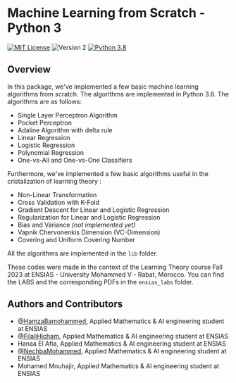 # Machine Learning from Scratch - Python 3
[![MIT License](https://img.shields.io/badge/License-MIT-green.svg)](https://choosealicense.com/licenses/mit/)
![Version 2](https://img.shields.io/badge/Version-1.2-blue.svg)
[![Python 3.8](https://img.shields.io/badge/Python-3.6-blue.svg)](https://www.python.org/downloads/release/python-360/)

## Overview 
In this package, we've implemented a few basic machine learning algorithms from scratch. The algorithms are implemented in Python 3.8. The algorithms are as follows:
    
- Single Layer Perceptron Algorithm 
- Pocket Perceptron
- Adaline Algorithm with delta rule 
- Linear Regression 
- Logistic Regression 
- Polynomial Regression
- One-vs-All and One-vs-One Classifiers

Furthermore, we've implemented a few basic algorithms useful in the cristalization of learning theory :

- Non-Linear Transformation
- Cross Validation with K-Fold 
- Gradient Descent for Linear and Logistic Regression 
- Regularization for Linear and Logistic Regression
- Bias and Variance <i>(not implemented yet)</i>
- Vapnik Chervonenkis Dimension (VC-Dimension) 
- Covering and Uniform Covering Number

All the algorithms are implemented in the `lib` folder.

These codes were made in the context of the Learning Theory course Fall 2023 at ENSIAS - University Mohammed V - Rabat, Morocco. You can find the LABS and the corresponding PDFs in the `ensias_labs` folder.


## Authors and Contributors

- [@HamzaBamohammed](https://www.github.com/HamzaBamohammed), Applied Mathematics & AI engineering student at ENSIAS
- [@FilaliHicham](https://www.github.com/FILALIHicham), Applied Mathematics & AI engineering student at ENSIAS
- Hanaa El Afia, Applied Mathematics & AI engineering student at ENSIAS
- [@NechbaMohammed](https://www.github.com/NechbaMohammed), Applied Mathematics & AI engineering student at ENSIAS
- Mohamed Mouhajir, Applied Mathematics & AI engineering student at ENSIAS